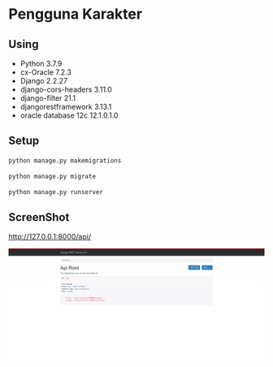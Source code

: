 # Pengguna Karakter

## Using

- Python 3.7.9
- cx-Oracle 7.2.3
- Django 2.2.27
- django-cors-headers 3.11.0
- django-filter 21.1
- djangorestframework 3.13.1
- oracle database 12c 12.1.0.1.0

## Setup

``` python
python manage.py makemigrations
```
``` python
python manage.py migrate
```
``` python
python manage.py runserver
```

## ScreenShot
http://127.0.0.1:8000/api/

![home](./documentaions/home.png)